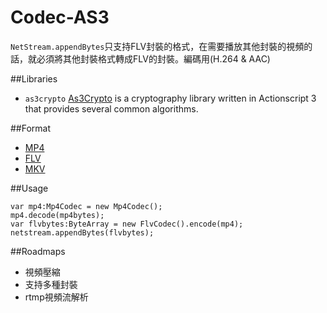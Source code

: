Codec-AS3
=========

`NetStream.appendBytes`只支持FLV封裝的格式，在需要播放其他封裝的視頻的話，就必須將其他封裝格式轉成FLV的封裝。編碼用(H.264 & AAC)

##Libraries
*  `as3crypto` [As3Crypto](https://code.google.com/p/as3crypto/) is a cryptography library written in Actionscript 3 that provides several common algorithms. 

##Format

*  [MP4](http://xhelmboyx.tripod.com/formats/mp4-layout.txt)
*  [FLV](http://www.adobe.com/content/dam/Adobe/en/devnet/flv/pdfs/video_file_format_spec_v10.pdf)
*  [MKV](http://www.matroska.org/files/matroska.pdf)

##Usage

```as3
var mp4:Mp4Codec = new Mp4Codec();
mp4.decode(mp4bytes);
var flvbytes:ByteArray = new FlvCodec().encode(mp4);
netstream.appendBytes(flvbytes);
```

##Roadmaps

*  視頻壓縮
*  支持多種封裝
*  rtmp視頻流解析